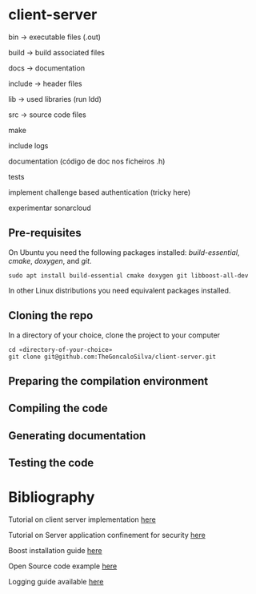 # client-server

bin -> executable files (.out)

build -> build associated files

docs -> documentation

include -> header files

lib -> used libraries (run ldd)

src -> source code files

make

include logs

documentation (código de doc nos ficheiros .h)

tests

implement challenge based authentication (tricky here)

experimentar sonarcloud

## Pre-requisites

On Ubuntu you need the following packages installed:
_build-essential_, _cmake_, _doxygen_, and _git_.

```
sudo apt install build-essential cmake doxygen git libboost-all-dev
```

In other Linux distributions you need equivalent packages installed.

## Cloning the repo

In a directory of your choice, clone the project to your computer

```
cd «directory-of-your-choice»
git clone git@github.com:TheGoncaloSilva/client-server.git
```

## Preparing the compilation environment

## Compiling the code

## Generating documentation

## Testing the code

# Bibliography

Tutorial on client server implementation [here](https://www.bogotobogo.com/cplusplus/sockets_server_client.php)

Tutorial on Server application confinement for security [here](https://sweet.ua.pt/jpbarraca/course/sio-2223/lab-linux/)

Boost installation guide [here](https://www.boost.org/doc/libs/1_66_0/more/getting_started/unix-variants.html)

Open Source code example [here](https://github.com/iamazeem/TcpClientServerApp)

Logging guide available [here](https://www.sentinelone.com/blog/getting-started-quickly-cplusplus-logging/)
